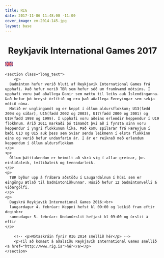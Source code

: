 ```yaml
---
title: RIG
date: 2017-11-06 11:48:00 -11:00
cover_image: em-2014-145.jpg
layout: base
---
```


<head>
	<link href='http://fonts.googleapis.com/css?family=Lobster' rel='stylesheet' type='text/css'>
</head>
<body>
	<h1 class="board_text" align="center">Reykjavík International Games 2017</h1>
  <a href="/RIG-ENG">
    <img src="/images/uk-flag.png" class="language-flag"><img>
  </a>

	<section class="long_text">
		<p>
      Badminton hefur verið hluti af Reykjavik International Games frá upphafi. Það hefur verið TBR sem hefur séð um framkvæmd mótsins. Í upphafi voru það aðallega Danir sem mættu til leiks auk Íslendinganna. Það hefur þó breyst örlítið og eru það aðallega Færeyingar sem sækja mótið núna.
      Mótið er unglingamót og er keppt í öllum aldursflokkum; U13(fædd 2004 og síðar), U15(fædd 2002 og 2003), U17(fædd 2000 og 2001) og U19(fædd 1998 og 1999). Í upphafi voru aðeins erlendir keppendur í U19 flokknum. Árið 2011 markaði þó tímamót því að í fyrsta sinn voru keppendur í yngri flokkunum líka. Það komu spilarar frá Færeyjum í bæði U13 og U15 auk þess sem Svíar sendu leikmenn í elsta flokkinn eins og verið hefur undanfarin ár. Í ár er reiknað með erlendum keppendum í öllum aldursflokkum
    </p>
    <p>
      Öllum þátttakendum er heimilt að skrá sig í allar greinar, þe. einliðaleik, tvíliðaleik og tvenndarleik.
    </p>
    <p>
      TBR býður upp á frábæra aðstöðu í Laugardalnum í húsi sem er eingöngu ætlað til badmintoniðkunnar. Húsið hefur 12 badmintonvelli á viðargólfi.
    </p>
    <p>
      Dagskrá Reykjavík International Games 2016:<br>
      laugardagur 4. febrúar: Keppni hefst kl 09:00 og leikið fram eftir degi<br>
      sunnudagur 5. febrúar: Undanúrslit hefjast kl 09:00 og úrslit á eftir
    </p>

		<!-- <p>Mótaskráin fyrir RIG 2014 smellið hér</p> -->
		<p>Til að komast á aðalsíðu Reykjavík International Games smellið <a href="http://www.rig.is">hér</a></p>
	</section>
</body>
